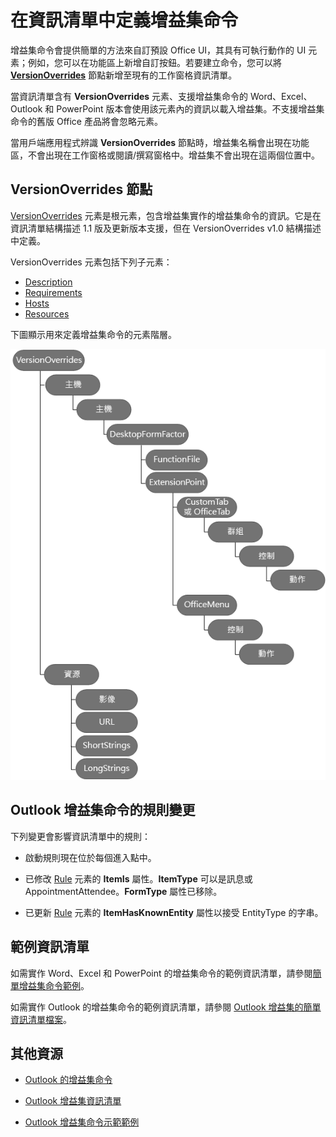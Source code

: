 # <a name="define-add-in-commands-in-your-manifest"></a>在資訊清單中定義增益集命令

增益集命令會提供簡單的方法來自訂預設 Office UI，其具有可執行動作的 UI 元素；例如，您可以在功能區上新增自訂按鈕。若要建立命令，您可以將 **[VersionOverrides](../../../reference/manifest/versionoverrides.md)** 節點新增至現有的工作窗格資訊清單。 

當資訊清單含有 **VersionOverrides** 元素、支援增益集命令的 Word、Excel、Outlook 和 PowerPoint 版本會使用該元素內的資訊以載入增益集。不支援增益集命令的舊版 Office 產品將會忽略元素。

當用戶端應用程式辨識 **VersionOverrides** 節點時，增益集名稱會出現在功能區，不會出現在工作窗格或閱讀/撰寫窗格中。增益集不會出現在這兩個位置中。
 

## <a name="versionoverrides-node"></a>VersionOverrides 節點

[VersionOverrides](../../../reference/manifest/versionoverrides.md) 元素是根元素，包含增益集實作的增益集命令的資訊。它是在資訊清單結構描述 1.1 版及更新版本支援，但在 VersionOverrides v1.0 結構描述中定義。 

VersionOverrides 元素包括下列子元素：

- [Description](../../../reference/manifest/description.md)
- [Requirements](../../../reference/manifest/requirements.md)
- [Hosts](../../../reference/manifest/hosts.md)
- [Resources](../../../reference/manifest/resources.md)

下圖顯示用來定義增益集命令的元素階層。 

![資訊清單中增益集命令元素的階層](../../../images/080da303-51c4-4882-b74a-7ba11517c0ad.png)

## <a name="rule-changes-for-outlook-add-in-commands"></a>Outlook 增益集命令的規則變更

下列變更會影響資訊清單中的規則：

- 啟動規則現在位於每個進入點中。
    
- 已修改 [Rule](../../../reference/manifest/rule.md) 元素的 **ItemIs** 屬性。**ItemType** 可以是訊息或 AppointmentAttendee。**FormType** 屬性已移除。
    
- 已更新 [Rule](../../../reference/manifest/rule.md) 元素的 **ItemHasKnownEntity** 屬性以接受 EntityType 的字串。
    

## <a name="sample-manifests"></a>範例資訊清單

如需實作 Word、Excel 和 PowerPoint 的增益集命令的範例資訊清單，請參閱[簡單增益集命令範例](https://github.com/OfficeDev/Office-Add-in-Commands-Samples/tree/master/Simple)。

如需實作 Outlook 的增益集命令的範例資訊清單，請參閱 [Outlook 增益集的簡單資訊清單檔案](https://gist.github.com/mlafleur/95b7ac030bb7a7ae742527e85a36b095)。


## <a name="additional-resources"></a>其他資源


- [Outlook 的增益集命令](../../outlook/add-in-commands-for-outlook.md)
    
- [Outlook 增益集資訊清單](../../outlook/manifests/manifests.md)
    
- [Outlook 增益集命令示範範例](https://github.com/jasonjoh/command-demo)

